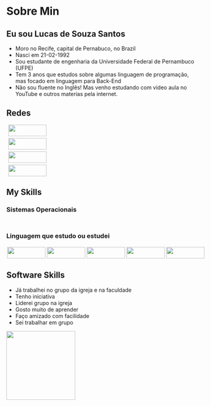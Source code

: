 # Sobre Min

## Eu sou Lucas de Souza Santos

* Moro no Recife, capital de Pernabuco, no Brazil
* Nasci em 21-02-1992
* Sou estudante de engenharia da Universidade Federal de Pernambuco (UFPE)
* Tem 3 anos que estudos sobre algumas linguagem de programação, mas focado em linguagem para Back-End
* Não sou fluente no Inglês! Mas venho estudando com video aula no YouTube e outros materias pela internet.

## Redes

<div style="margin: 5px;"> 
<a href="https://www.facebook.com/LUCAS210SANTOS/" target="_blank"><img width="100" height="30" src="https://img.shields.io/badge/Facebook-1877F2?style=for-the-badge&logo=facebook&logoColor=white"></a>
</div>

<div style="margin: 5px;">
<a href="https://www.linkedin.com/in/lucas-santos-613464176/" target="_blanck">
<img width="100" height="30" align="center" src="https://img.shields.io/badge/LinkedIn-0077B5?style=for-the-badge&logo=linkedin&logoColor=white">
</a>
</div>

<div style="margin: 5px;">
<a href="https://www.instagram.com/lucas.santos22/" target="_blank">
<img width="100" height="30" align="center" src="https://img.shields.io/badge/Instagram-E4405F?style=for-the-badge&logo=instagram&logoColor=white">
</a>
</div>

<div style="margin: 5px;">
<a href="https://github.com/Lucas20santos">
<img width="100" height="30" align="center" src="https://img.shields.io/badge/GitHub-100000?style=for-the-badge&logo=github&logoColor=white">
</a>
</div>

## My Skills

### Sistemas Operacionais

<div style="display: flex;">

<div style="margin: 5px;"> <img src="https://img.shields.io/badge/Windows-0078D6?style=for-the-badge&logo=windows&logoColor=white" alt=""> </div>

<div style="margin: 5px;"><img src="https://img.shields.io/badge/Ubuntu-E95420?style=for-the-badge&logo=ubuntu&logoColor=whit" alt=""></div>
      
<div style="margin: 5px;"> <img src="https://img.shields.io/badge/Linux_Mint-87CF3E?style=for-the-badge&logo=linux-mint&logoColor=white" alt=""> </div>

</div>

### Linguagem que estudo ou estudei

<div style="display: flex;">

<div style="margin: 2px;"> <img width="100" height="30" align="center" src="https://img.shields.io/badge/Java-ED8B00?style=for-the-badge&logo=java&logoColor=white"> </div>

<div style="margin: 2px;"> <img width="100" height="30" align="center" src="https://img.shields.io/badge/JavaScript-323330?style=for-the-badge&logo=javascript&logoColor=F7DF1E"> </div>

<div style="margin: 2px;"> <img width="100" height="30" src="https://img.shields.io/badge/C%23-239120?style=for-the-badge&logo=c-sharp&logoColor=white"> </div>

<div style="margin: 2px;"> <img width="100" height="30" src="https://img.shields.io/badge/TypeScript-007ACC?style=for-the-badge&logo=typescript&logoColor=white"></div>

<div style="margin: 2px;"> <img width="100" height="30" src="https://img.shields.io/badge/Python-14354C?style=for-the-badge&logo=python&logoColor=white"> </div>

<div style="margin: 2px;"> <img src="https://img.shields.io/badge/HTML5-E34F26?style=for-the-badge&logo=html5&logoColor=white" alt=""></div>

<div style="margin: 2px;"> <img src="https://img.shields.io/badge/CSS3-1572B6?style=for-the-badge&logo=css3&logoColor=white" alt=""> </div>

<div style="margin: 2px;"> <img src="https://img.shields.io/badge/React-20232A?style=for-the-badge&logo=react&logoColor=61DAFB" alt=""> </div>

</div>

## Software Skills

* Já trabalhei no grupo da igreja e na faculdade</li>
* Tenho iniciativa
* Liderei grupo na igreja
* Gosto muito de aprender
* Faço amizado com facilidade
* Sei trabalhar em grupo

<div><img height="180em" src="https://github-readme-stats.vercel.app/api?username=Lucas20santos&show_icons=true&include_all_commits=true&theme=dracula"></div>
